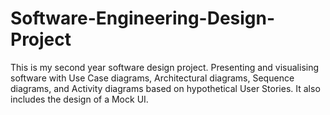 # Software-Engineering-Design-Project
This is my second year software design project.
Presenting and visualising software with Use Case diagrams, Architectural diagrams,
Sequence diagrams, and Activity diagrams based on hypothetical User Stories. It also includes the design of a Mock UI.
